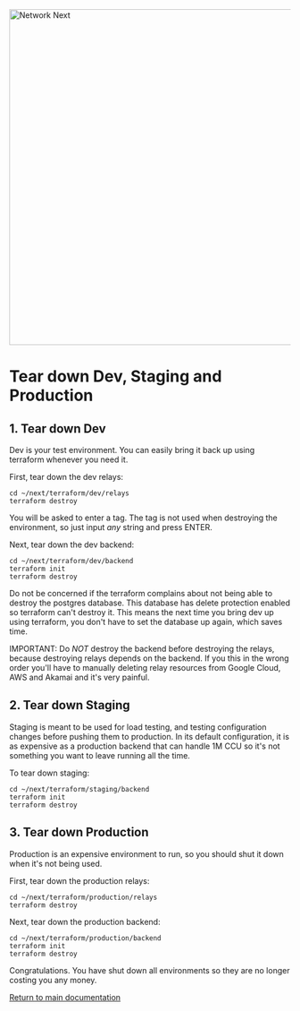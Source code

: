 <img src="https://static.wixstatic.com/media/799fd4_0512b6edaeea4017a35613b4c0e9fc0b~mv2.jpg/v1/fill/w_1200,h_140,al_c,q_80,usm_0.66_1.00_0.01/networknext_logo_colour_black_RGB_tightc.jpg" alt="Network Next" width="600"/>

<br>

# Tear down Dev, Staging and Production

## 1. Tear down Dev

Dev is your test environment. You can easily bring it back up using terraform whenever you need it.

First, tear down the dev relays:

```console
cd ~/next/terraform/dev/relays
terraform destroy
```

You will be asked to enter a tag. The tag is not used when destroying the environment, so just input _any_ string and press ENTER.

Next, tear down the dev backend:

```console
cd ~/next/terraform/dev/backend
terraform init
terraform destroy
```

Do not be concerned if the terraform complains about not being able to destroy the postgres database. This database has delete protection enabled so terraform can't destroy it. This means the next time you bring dev up using terraform, you don't have to set the database up again, which saves time.

IMPORTANT: Do _NOT_ destroy the backend before destroying the relays, because destroying relays depends on the backend. If you this in the wrong order you'll have to manually deleting relay resources from Google Cloud, AWS and Akamai and it's very painful.

## 2. Tear down Staging

Staging is meant to be used for load testing, and testing configuration changes before pushing them to production. In its default configuration, it is as expensive as a production backend that can handle 1M CCU so it's not something you want to leave running all the time.

To tear down staging:

```console
cd ~/next/terraform/staging/backend
terraform init
terraform destroy
```

## 3. Tear down Production

Production is an expensive environment to run, so you should shut it down when it's not being used.

First, tear down the production relays:

```console
cd ~/next/terraform/production/relays
terraform destroy
```

Next, tear down the production backend:

```console
cd ~/next/terraform/production/backend
terraform init
terraform destroy
```

Congratulations. You have shut down all environments so they are no longer costing you any money.

[Return to main documentation](../README.md)
